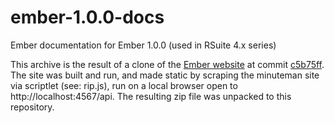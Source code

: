 # ember-1.0.0-docs

Ember documentation for Ember 1.0.0 (used in RSuite 4.x series)

This archive is the result of a clone of the [Ember website](https://github.com/emberjs/website/) at commit 
[c5b75ff](https://github.com/emberjs/website/tree/c5b75ff4304cc19f8e6201d29aebea86a386750f).  The site was 
built and run, and made static by scraping the minuteman site via scriptlet (see: rip.js), run on a local
browser open to http://localhost:4567/api.  The resulting zip file was unpacked to this repository.


